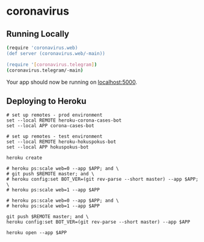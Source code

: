 
# coronavirus

## Running Locally

```sh
(require 'coronavirus.web)
(def server (coronavirus.web/-main))

(require '[coronavirus.telegram])
(coronavirus.telegram/-main)
```

Your app should now be running on [localhost:5000](http://localhost:5000/).

## Deploying to Heroku

```fish
# set up remotes - prod environment
set --local REMOTE heroku-corona-cases-bot
set --local APP corona-cases-bot
```

```fish
# set up remotes - test environment
set --local REMOTE heroku-hokuspokus-bot
set --local APP hokuspokus-bot
```

```fish
heroku create

# heroku ps:scale web=0 --app $APP; and \
# git push $REMOTE master; and \
# heroku config:set BOT_VER=(git rev-parse --short master) --app $APP; \
# heroku ps:scale web=1 --app $APP

# heroku ps:scale web=0 --app $APP; and \
# heroku ps:scale web=1 --app $APP

git push $REMOTE master; and \
heroku config:set BOT_VER=(git rev-parse --short master) --app $APP

heroku open --app $APP
```
